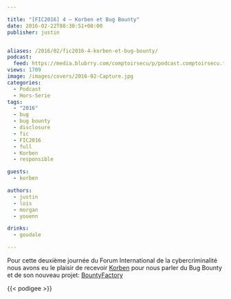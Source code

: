 ```yaml
---

title: "[FIC2016] 4 – Korben et Bug Bounty"
date: 2016-02-22T08:30:51+00:00
publisher: justin


aliases: /2016/02/fic2016-4-korben-et-bug-bounty/
podcast:
  feed: https://media.blubrry.com/comptoirsecu/p/podcast.comptoirsecu.fr/CSEC.HS12.2016-01-26.FIC2016.Korben.mp3
views: 1709
image: /images/covers/2016-02-Capture.jpg
categories:
  - Podcast
  - Hors-Serie
tags:
  - "2016"
  - bug
  - bug bounty
  - disclosure
  - fic
  - FIC2016
  - full
  - Korben
  - responsible

guests:
  - korben

authors:
  - justin
  - lois
  - morgan
  - youenn

drinks:
  - goudale

---
```


Pour cette deuxième journée du Forum International de la cybercriminalité nous avons eu le plaisir de recevoir [Korben](http://www.korben.info) pour nous parler du Bug Bounty et de son nouveau projet: [BountyFactory](https://bountyfactory.io/)

{{< podigee >}}
